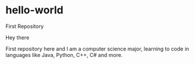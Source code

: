 # hello-world
First Repository

Hey there

First repository here and I am a computer science major, learning to code in languages like Java, Python, C++, C# and more.
